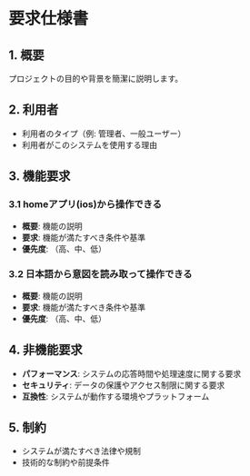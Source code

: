 # 要求仕様書

## 1. 概要
プロジェクトの目的や背景を簡潔に説明します。

## 2. 利用者
- 利用者のタイプ（例: 管理者、一般ユーザー）
- 利用者がこのシステムを使用する理由

## 3. 機能要求
### 3.1 homeアプリ(ios)から操作できる
- **概要**: 機能の説明
- **要求**: 機能が満たすべき条件や基準
- **優先度**: （高、中、低）

### 3.2 日本語から意図を読み取って操作できる
- **概要**: 機能の説明
- **要求**: 機能が満たすべき条件や基準
- **優先度**: （高、中、低）

## 4. 非機能要求
- **パフォーマンス**: システムの応答時間や処理速度に関する要求
- **セキュリティ**: データの保護やアクセス制限に関する要求
- **互換性**: システムが動作する環境やプラットフォーム

## 5. 制約
- システムが満たすべき法律や規制
- 技術的な制約や前提条件
